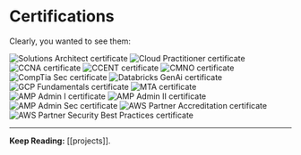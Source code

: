 # Certifications

Clearly, you wanted to see them:

![Solutions Architect certificate](/assets/certs/SAA.png)
![Cloud Practitioner certificate](/assets/certs/cloudpractitioner.png)
![CCNA certificate](/assets/certs/ccna.png)
![CCENT certificate](/assets/certs/ccent.png)
![CMNO certificate](/assets/certs/cmno.png)
![CompTia Sec certificate](/assets/certs/comptia_sec.png)
![Databricks GenAi certificate](/assets/certs/databricksGenAI.png)
![GCP Fundamentals certificate](/assets/certs/GCP_Fundamentals.png)
![MTA certificate](/assets/certs/mta-badge.png)
![AMP Admin I certificate](/assets/certs/AMPAdminI.png)
![AMP Admin II certificate](/assets/certs/AMPAdminII.png)
![AMP Admin Sec certificate](/assets/certs/AMPAdminSec.png)
![AWS Partner Accreditation certificate](/assets/certs/AWSPartnerAccreditation_Technical.png)
![AWS Partner Security Best Practices certificate](/assets/certs/AWSPartnerSecurityBestPractices_Technical.png)

---

**Keep Reading:** [[projects]].
